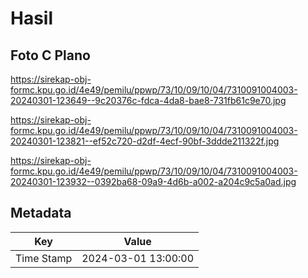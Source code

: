 # Hasil

## Foto C Plano

https://sirekap-obj-formc.kpu.go.id/4e49/pemilu/ppwp/73/10/09/10/04/7310091004003-20240301-123649--9c20376c-fdca-4da8-bae8-731fb61c9e70.jpg

https://sirekap-obj-formc.kpu.go.id/4e49/pemilu/ppwp/73/10/09/10/04/7310091004003-20240301-123821--ef52c720-d2df-4ecf-90bf-3ddde211322f.jpg

https://sirekap-obj-formc.kpu.go.id/4e49/pemilu/ppwp/73/10/09/10/04/7310091004003-20240301-123932--0392ba68-09a9-4d6b-a002-a204c9c5a0ad.jpg


## Metadata

| Key        | Value               |
| ---------- | ------------------- |
| Time Stamp | 2024-03-01 13:00:00 |



